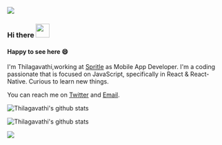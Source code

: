 ![](https://komarev.com/ghpvc/?username=Thilagavathi1)
### Hi there <img src="https://github.com/blackcater/blackcater/raw/master/images/Hi.gif" height="32" />
#### Happy to see here 😄
I'm Thilagavathi,working at [Spritle](https://www.spritle.com/) as Mobile App Developer.
I'm a coding passionate that is focused on JavaScript, specifically in React & React-Native.
Curious to learn new things.

You can reach me on [Twitter](https://twitter.com/intent/follow?screen_name=thilagavathi123) and [Email](mailto:rthilagavathi305@gmail.com).

![Thilagavathi's github stats](https://github-readme-stats.vercel.app/api?username=Thilagavathi1&show_icons=true&count_private=true&include_all_commits=truehttps://github-readme-stats.vercel.app/api/top-langs/?username=thilagavathi1&layout=compact&theme=radical)

![Thilagavathi's github stats](https://github-readme-stats.vercel.app/api/top-langs/?username=thilagavathi1&langs_count=10%20&layout=compact&theme=radical)

![](https://activity-graph.herokuapp.com/graph?username=thilagavathi1&custom_title=Thilagavathi%27s%20Contribution%20Graph&bg_color=0D1117&color=5ce1e6&line=FFFFFF&point=5ce1e6&hide_border=true)

<!--
**Thilagavathi1/Thilagavathi1** is a ✨ _special_ ✨ repository because its `README.md` (this file) appears on your GitHub profile.

Here are some ideas to get you started:

- 🔭 I’m currently working on ...
- 🌱 I’m currently learning ...
- 👯 I’m looking to collaborate on ...
- 🤔 I’m looking for help with ...
- 💬 Ask me about ...
- 📫 How to reach me: ...
- 😄 Pronouns: ...
- ⚡ Fun fact: ...
-->

